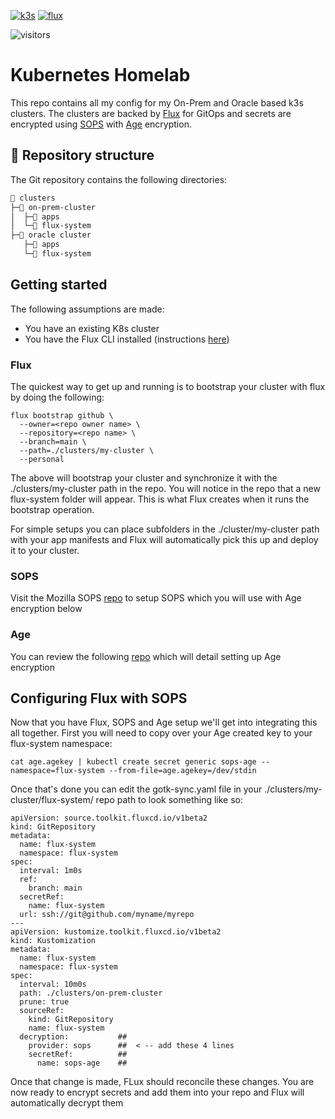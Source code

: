 [![k3s](https://img.shields.io/badge/k8s-v1.25.4+k3s1-orange?style=for-the-badge&logo=kubernetes)](https://k3s.io/)
[![flux](https://img.shields.io/badge/GitOps-Flux-blue?style=for-the-badge&logo=git)](https://fluxcd.io/)

![visitors](https://visitor-badge.glitch.me/badge?page_id=qman-being.kubernetes-homelab&left_color=green&right_color=blue)

# Kubernetes Homelab

This repo contains all my config for my On-Prem and Oracle based k3s clusters. The clusters are backed by [Flux](https://fluxcd.io/) for GitOps and secrets are encrypted using [SOPS](https://github.com/mozilla/sops) with [Age](https://github.com/FiloSottile/age) encryption.



## 📂 Repository structure

The Git repository contains the following directories:

```sh
📁 clusters
├─📁 on-prem-cluster
│  ├─📁 apps          
│  └─📁 flux-system
├─📁 oracle cluster
   ├─📁 apps     
   └─📁 flux-system
```
## Getting started 

The following assumptions are made: 

- You have an existing K8s cluster
- You have the Flux CLI installed (instructions [here](https://fluxcd.io/flux/get-started/))

### Flux 

The quickest way to get up and running is to bootstrap your cluster with flux by doing the following: 

```
flux bootstrap github \
  --owner=<repo owner name> \
  --repository=<repo name> \
  --branch=main \
  --path=./clusters/my-cluster \
  --personal
```  
The above will bootstrap your cluster and synchronize it with the ./clusters/my-cluster path in the repo. You will notice in the repo that a new flux-system folder will appear. This is what Flux creates when it runs the bootstrap operation.

For simple setups you can place subfolders in the ./cluster/my-cluster path with your app manifests and Flux will automatically pick this up and deploy it to your cluster.

### SOPS

Visit the Mozilla SOPS [repo](https://github.com/mozilla/sops) to setup SOPS which you will use with Age encryption below

### Age 

You can review the following [repo](https://github.com/FiloSottile/age) which will detail setting up Age encryption

## Configuring Flux with SOPS 

Now that you have Flux, SOPS and Age setup we'll get into integrating this all together. First you will need to copy over your Age created key to your flux-system namespace: 

```
cat age.agekey | kubectl create secret generic sops-age --namespace=flux-system --from-file=age.agekey=/dev/stdin
```

Once that's done you can edit the gotk-sync.yaml file in your ./clusters/my-cluster/flux-system/ repo path to look something like so:

```
apiVersion: source.toolkit.fluxcd.io/v1beta2
kind: GitRepository
metadata:
  name: flux-system
  namespace: flux-system
spec:
  interval: 1m0s
  ref:
    branch: main
  secretRef:
    name: flux-system
  url: ssh://git@github.com/myname/myrepo
---
apiVersion: kustomize.toolkit.fluxcd.io/v1beta2
kind: Kustomization
metadata:
  name: flux-system
  namespace: flux-system
spec:
  interval: 10m0s
  path: ./clusters/on-prem-cluster
  prune: true
  sourceRef:
    kind: GitRepository
    name: flux-system
  decryption:           ##
    provider: sops      ##  < -- add these 4 lines
    secretRef:          ##
      name: sops-age    ##
```
Once that change is made, FLux should reconcile these changes. You are now ready to encrypt secrets and add them into your repo and Flux will automatically decrypt them
